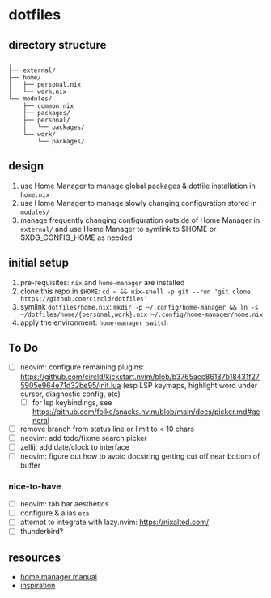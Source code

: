 # dotfiles

## directory structure

```
.
├── external/
├── home/
│   ├── personal.nix
│   └── work.nix
└── modules/
    ├── common.nix
    ├── packages/
    ├── personal/
    │   └── packages/
    └── work/
        └── packages/
```

## design

1. use Home Manager to manage global packages & dotfile installation in `home.nix`
2. use Home Manager to manage slowly changing configuration stored in `modules/`
3. manage frequently changing configuration outside of Home Manager in `external/` and use Home Manager to symlink to $HOME or $XDG_CONFIG_HOME as needed

## initial setup

1. pre-requisites: `nix` and `home-manager` are installed
2. clone this repo in `$HOME`: `cd ~ && nix-shell -p git --run 'git clone https://github.com/circld/dotfiles'`
3. symlink `dotfiles/home.nix`: `mkdir -p ~/.config/home-manager && ln -s ~/dotfiles/home/{personal,work}.nix ~/.config/home-manager/home.nix`
4. apply the environment: `home-manager switch`

## To Do

- [ ] neovim: configure remaining plugins: https://github.com/circld/kickstart.nvim/blob/b3765acc86187b18431f275905e964e71d32be95/init.lua (esp LSP keymaps, highlight word under cursor, diagnostic config, etc)
    - [ ] for lsp keybindings, see https://github.com/folke/snacks.nvim/blob/main/docs/picker.md#general
- [ ] remove branch from status line or limit to < 10 chars
- [ ] neovim: add todo/fixme search picker
- [ ] zellij: add date/clock to interface
- [ ] neovim: figure out how to avoid docstring getting cut off near bottom of buffer

### nice-to-have

- [ ] neovim: tab bar aesthetics
- [ ] configure & alias `eza`
- [ ] attempt to integrate with lazy.nvim: https://nixalted.com/
- [ ] thunderbird?

## resources

- [home manager manual](https://nix-community.github.io/home-manager/)
- [inspiration](https://github.com/nix-community/home-manager/blob/901f8fef7f349cf8a8e97b3230b22fd592df9160/tests/integration/standalone/alice-home-init.nix#L8)
